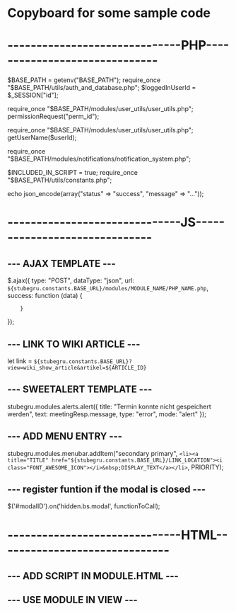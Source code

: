 # Copyboard for some sample code
# ------------------------------PHP------------------------------

$BASE_PATH = getenv("BASE_PATH");
require_once "$BASE_PATH/utils/auth_and_database.php";
$loggedInUserId = $_SESSION["id"];

require_once "$BASE_PATH/modules/user_utils/user_utils.php";
permissionRequest("perm_id");

require_once "$BASE_PATH/modules/user_utils/user_utils.php";
getUserName($userId);

require_once "$BASE_PATH/modules/notifications/notification_system.php";

$INCLUDED_IN_SCRIPT = true;
require_once "$BASE_PATH/utils/constants.php";

echo json_encode(array("status" => "success", "message" => "..."));




# ------------------------------JS------------------------------

## --- AJAX TEMPLATE ---
$.ajax({
        type: "POST",
        dataType: "json",
        url: `${stubegru.constants.BASE_URL}/modules/MODULE_NAME/PHP_NAME.php`,
        success: function (data) {
            
        }
});

## --- LINK TO WIKI ARTICLE ---
let link = `${stubegru.constants.BASE_URL}?view=wiki_show_article&artikel=${ARTICLE_ID}`

## --- SWEETALERT TEMPLATE ---
stubegru.modules.alerts.alert({
    title: "Termin konnte nicht gespeichert werden",
    text: meetingResp.message,
    type: "error",
    mode: "alert"
});

## --- ADD MENU ENTRY ---
stubegru.modules.menubar.addItem("secondary primary", `<li><a title="TITLE" href="${stubegru.constants.BASE_URL}/LINK_LOCATION"><i class="FONT_AWESOME_ICON"></i>&nbsp;DISPLAY_TEXT</a></li>`, PRIORITY);

## --- register funtion if the modal is closed ---
$('#modalID').on('hidden.bs.modal', functionToCall);




# ------------------------------HTML------------------------------

## --- ADD SCRIPT IN MODULE.HTML --- 
<script src="modules/MODULE_NAME/SCRIPT_NAME.js"></script>

## --- USE MODULE IN VIEW ---
<stubegruModule data-name="VIEW_NAME"></stubegruModule>



